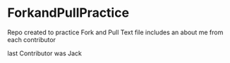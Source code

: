 # ForkandPullPractice
Repo created to practice Fork and Pull
Text file includes an about me from each contributor

last Contributor was Jack 
